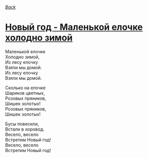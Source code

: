 ###### [Back](../Readme.md)
# [Новый год - Маленькой елочке холодно зимой](tabs.md)

Маленькой елочке  
Холодно зимой,  
Из лесу елочку  
Взяли мы домой.  
Из лесу елочку  
Взяли мы домой.  

Сколько на елочке  
Шариков цветных,  
Розовых пряников,  
Шишек золотых!  
Розовых пряников,  
Шишек золотых!  

Бусы повесили,  
Встали в хоровод.  
Весело, весело  
Встретим Новый год!  
Весело, весело  
Встретим Новый год!

